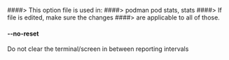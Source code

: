 ####> This option file is used in:
####> podman pod stats, stats
####> If file is edited, make sure the changes
####> are applicable to all of those.

#### **--no-reset**

Do not clear the terminal/screen in between reporting intervals
